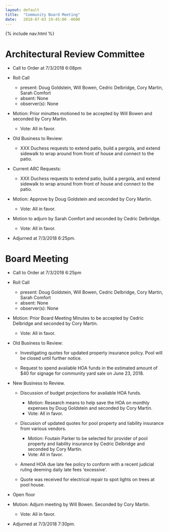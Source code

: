 ```yaml
---
layout: default
title:  "Community Board Meeting"
date:   2018-07-03 19:45:00 -0600
---
```


{% include nav.html %}

# Architectural Review Committee

- Call to Order at 7/3/2018 6:08pm
- Roll Call
    - present: Doug Goldstein, Will Bowen, Cedric Delbridge, Cory Martin, Sarah Comfort
    - absent:  None
    - observer(s): None
- Motion: Prior minuttes motioned to be accepted by Will Bowen and seconded by Cory Martin.
  - Vote: All in favor.

- Old Business to Review:
  - XXX Duchess requests to extend patio, build a pergola, and extend sidewalk to wrap around from front of house and connect to the
    patio.

- Current ARC Requests:
  - XXX Duchess requests to extend patio, build a pergola, and extend sidewalk to wrap around from front of house and connect to the
    patio.
- Motion: Approve by Doug Goldstein and seconded by Cory Martin.
  - Vote: All in favor.

- Motion to adjurn by Sarah Comfort and seconded by Cedric Delbridge.
  - Vote: All in favor.
- Adjurned at 7/3/2018 6:25pm.

# Board Meeting

- Call to Order at 7/3/2018 6:25pm
- Roll Call
    - present: Doug Goldstein, Will Bowen, Cedric Delbridge, Cory Martin, Sarah Comfort
    - absent: None
    - observer(s): None

- Motion: Prior Board Meeting Minutes to be accepted by Cedric Delbridge and seconded by Cory Martin.
  - Vote: All in favor.

- Old Business to Review:
  - Investigating quotes for updated property insurance policy. Pool will be closed until further notice.

  - Request to spend available HOA funds in the estimated amount of $40 for signage for community yard sale on June 23, 2018.

- New Business to Review.
  - Discussion of budget projections for available HOA funds.
    - Motion: Research means to help save the HOA on monthly expenses by Doug Goldstein and seconded by Cory Martin.
    - Vote: All in favor.

  - Discusion of updated quotes for pool property and liability insurance from various vendors.
    - Motion: Foutain Parker to be selected for provider of pool property and liability insurance by Cedric Delbridge and seconded
              by Cory Martin.
    - Vote: All in favor.

  - Amend HOA due late fee policy to conform with a recent judicial ruling deeming daily late fees 'excessive'.
  - Quote was received for electrical repair to spot lights on trees at pool house.

- Open floor
- Motion: Adjurn meeting by Will Bowen. Seconded by Cory Martin. 
  - Vote: All in favor.
- Adjurned at 7/3/2018 7:30pm.
